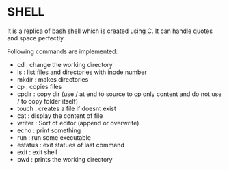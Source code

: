 # SHELL
It is a replica of bash shell which is created using C. It can handle quotes and space perfectly.

Following commands are implemented:
- cd      : change the working directory
- ls      : list files and directories with inode number
- mkdir   : makes directories
- cp      : copies files
- cpdir   : copy dir (use / at end to source to cp only content and do not use / to copy folder itself)
- touch   : creates a file if doesnt exist
- cat     : display the content of file
- writer  : Sort of editor (append or overwrite)
- echo    : print something
- run     : run some executable
- estatus : exit statues of last command
- exit    : exit shell
- pwd     : prints the working directory